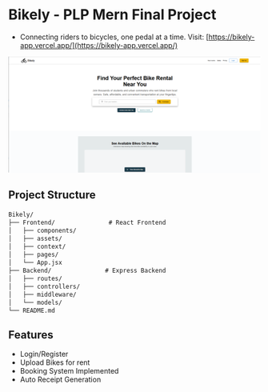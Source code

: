 # Bikely - PLP Mern Final Project
- Connecting riders to bicycles, one pedal at a time.
Visit: [https://bikely-app.vercel.app/](https://bikely-app.vercel.app/)

![UI Screenshot](image.png)
## Project Structure
```
Bikely/
├── Frontend/               # React Frontend
│   ├── components/
│   ├── assets/
│   ├── context/
│   ├── pages/
│   └── App.jsx
├── Backend/               # Express Backend
│   ├── routes/
│   ├── controllers/
│   ├── middleware/
│   └── models/
└── README.md
```

## Features
- Login/Register
- Upload Bikes for rent
- Booking System Implemented
- Auto Receipt Generation